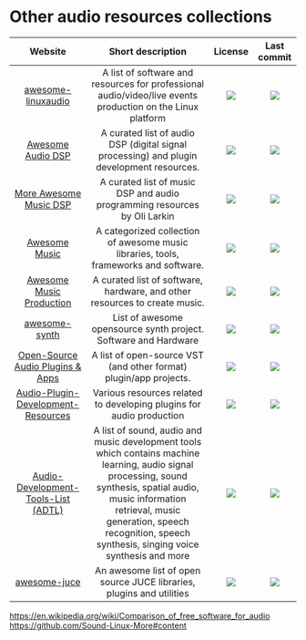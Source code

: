 # Other audio resources collections
|Website|Short description|License|Last commit|
|:-:|:-:|:-:|:-:|
|[awesome-linuxaudio](https://github.com/nodiscc/awesome-linuxaudio)|A list of software and resources for professional audio/video/live events production on the Linux platform|![](https://flat.badgen.net/github/license/nodiscc/awesome-linuxaudio?label=)|![](https://flat.badgen.net/github/last-commit/nodiscc/awesome-linuxaudio?label=)|
|[Awesome Audio DSP](https://github.com/BillyDM/Awesome-Audio-DSP)|A curated list of audio DSP (digital signal processing) and plugin development resources.|![](https://flat.badgen.net/github/license/BillyDM/Awesome-Audio-DSP?label=)|![](https://flat.badgen.net/github/last-commit/BillyDM/Awesome-Audio-DSP?label=)|
|[More Awesome Music DSP](https://github.com/olilarkin/awesome-musicdsp)|A curated list of music DSP and audio programming resources by Oli Larkin|![](https://flat.badgen.net/github/license/olilarkin/awesome-musicdsp?label=)|![](https://flat.badgen.net/github/last-commit/olilarkin/awesome-musicdsp?label=)|
|[Awesome Music](https://github.com/ciconia/awesome-music)|A categorized collection of awesome music libraries, tools, frameworks and software.|![](https://flat.badgen.net/github/license/ciconia/awesome-music?label=)|![](https://flat.badgen.net/github/last-commit/ciconia/awesome-music?label=)|
|[Awesome Music Production](https://github.com/ad-si/awesome-music-production)|A curated list of software, hardware, and other resources to create music.|![](https://flat.badgen.net/github/license/ad-si/awesome-music-production?label=)|![](https://flat.badgen.net/github/last-commit/ad-si/awesome-music-production?label=)|
|[awesome-synth](https://github.com/psykon/awesome-synth)|List of awesome opensource synth project. Software and Hardware|![](https://flat.badgen.net/github/license/psykon/awesome-synth?label=)|![](https://flat.badgen.net/github/last-commit/psykon/awesome-synth?label=)|
|[Open-Source Audio Plugins & Apps](https://openaudio.webprofusion.com/)|A list of open-source VST (and other format) plugin/app projects.|![](https://flat.badgen.net/github/license/webprofusion/OpenAudio?label=)|![](https://flat.badgen.net/github/last-commit/webprofusion/OpenAudio?label=)|
|[Audio-Plugin-Development-Resources](https://github.com/jareddrayton/Audio-Plugin-Development-Resources)|Various resources related to developing plugins for audio production|![](https://flat.badgen.net/github/license/jareddrayton/Audio-Plugin-Development-Resources?label=)|![](https://flat.badgen.net/github/last-commit/jareddrayton/Audio-Plugin-Development-Resources?label=)|
|[Audio-Development-Tools-List (ADTL)](https://github.com/Derrick-Yuan/Audio-Development-Tools-List)|A list of sound, audio and music development tools which contains machine learning, audio signal processing, sound synthesis, spatial audio, music information retrieval, music generation, speech recognition, speech synthesis, singing voice synthesis and more|![](https://flat.badgen.net/github/license/Derrick-Yuan/Audio-Development-Tools-List?label=)|![](https://flat.badgen.net/github/last-commit/Derrick-Yuan/Audio-Development-Tools-List?label=)|
|[awesome-juce](https://github.com/sudara/awesome-juce)|An awesome list of open source JUCE libraries, plugins and utilities|![](https://flat.badgen.net/github/license/sudara/awesome-juce?label=)|![](https://flat.badgen.net/github/last-commit/sudara/awesome-juce?label=)|


https://en.wikipedia.org/wiki/Comparison_of_free_software_for_audio
https://github.com/Sound-Linux-More#content

